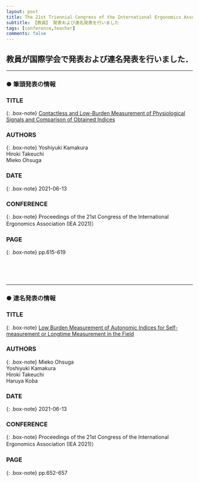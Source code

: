 ```yaml
---
layout: post
title: The 21st Triennial Congress of the International Ergonomics Association (IEA2021)
subtitle: 【教員】 発表および連名発表を行いました
tags: [conference,teacher]
comments: false
---
```

## 教員が国際学会で発表および連名発表を行いました．

<hr>

### ● 筆頭発表の情報

### TITLE

{: .box-note}
[Contactless and Low-Burden Measurement of Physiological Signals and Comparison of Obtained Indices](https://link.springer.com/chapter/10.1007/978-3-030-74611-7_83)

### AUTHORS

{: .box-note}
Yoshiyuki Kamakura<br>
Hiroki Takeuchi<br>
Mieko Ohsuga

### DATE

{: .box-note}
2021-06-13


### CONFERENCE

{: .box-note}
Proceedings of the 21st Congress of the International Ergonomics Association (IEA 2021)）

### PAGE

{: .box-note}
pp.615-619

<br><br><br>
<hr>

### ● 連名発表の情報

### TITLE

{: .box-note}
[Low Burden Measurement of Autonomic Indices for Self-measurement or Longtime Measurement in the Field](https://link.springer.com/chapter/10.1007/978-3-030-74611-7_89)

### AUTHORS

{: .box-note}
Mieko Ohsuga<br>
Yoshiyuki Kamakura<br>
Hiroki Takeuchi<br>
Haruya Koba 

### DATE

{: .box-note}
2021-06-13


### CONFERENCE

{: .box-note}
Proceedings of the 21st Congress of the International Ergonomics Association (IEA 2021)）

### PAGE

{: .box-note}
pp.652-657
